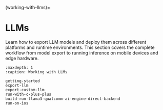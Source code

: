 (working-with-llms)=

# LLMs

Learn how to export LLM models and deploy them across different platforms and runtime environments. This section covers the complete workflow from model export to running inference on mobile devices and edge hardware.


```{toctree}
:maxdepth: 1
:caption: Working with LLMs

getting-started
export-llm
export-custom-llm
run-with-c-plus-plus
build-run-llama3-qualcomm-ai-engine-direct-backend
run-on-ios
```
